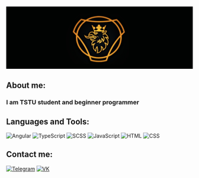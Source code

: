 ![Header](https://github.com/AlexeyLVB/AlexeyLVB/blob/main/assets/saab_griffin.jpg)

## About me:
### I am TSTU student and beginner programmer

## Languages and Tools:

![Angular](https://img.shields.io/badge/-Angular-red?style=for-the-badge&logo=angular)
![TypeScript](https://img.shields.io/badge/-TypeScript-blue?style=for-the-badge&logo=)
![SCSS](https://img.shields.io/badge/-SCSS-critical?style=for-the-badge&logo=SCSS)
![JavaScript](https://img.shields.io/badge/-JavaScript-black?style=for-the-badge&logo=JavaScript)
![HTML](https://img.shields.io/badge/-HTML-orange?style=for-the-badge&logo=html)
![CSS](https://img.shields.io/badge/-CSS-informational?style=for-the-badge&logo=CSS)

## Contact me:
[![Telegram](https://img.shields.io/badge/-Telegram-blue?style=for-the-badge&logo=Telegram)](https://t.me/alexey_lvb)
[![VK](https://img.shields.io/badge/-VK-blue?style=for-the-badge&logo=VK)](https://vk.com/rams_lvb)
